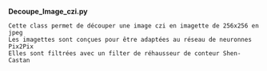 **Decoupe_Image_czi.py**

	Cette class permet de découper une image czi en imagette de 256x256 en jpeg 
	Les imagettes sont conçues pour être adaptées au réseau de neuronnes Pix2Pix 
	Elles sont filtrées avec un filter de réhausseur de conteur Shen-Castan
